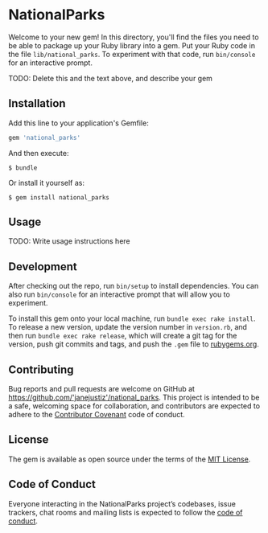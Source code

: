 # NationalParks

Welcome to your new gem! In this directory, you'll find the files you need to be able to package up your Ruby library into a gem. Put your Ruby code in the file `lib/national_parks`. To experiment with that code, run `bin/console` for an interactive prompt.

TODO: Delete this and the text above, and describe your gem

## Installation

Add this line to your application's Gemfile:

```ruby
gem 'national_parks'
```

And then execute:

    $ bundle

Or install it yourself as:

    $ gem install national_parks

## Usage

TODO: Write usage instructions here

## Development

After checking out the repo, run `bin/setup` to install dependencies. You can also run `bin/console` for an interactive prompt that will allow you to experiment.

To install this gem onto your local machine, run `bundle exec rake install`. To release a new version, update the version number in `version.rb`, and then run `bundle exec rake release`, which will create a git tag for the version, push git commits and tags, and push the `.gem` file to [rubygems.org](https://rubygems.org).

## Contributing

Bug reports and pull requests are welcome on GitHub at https://github.com/'janejustiz'/national_parks. This project is intended to be a safe, welcoming space for collaboration, and contributors are expected to adhere to the [Contributor Covenant](http://contributor-covenant.org) code of conduct.

## License

The gem is available as open source under the terms of the [MIT License](https://opensource.org/licenses/MIT).

## Code of Conduct

Everyone interacting in the NationalParks project’s codebases, issue trackers, chat rooms and mailing lists is expected to follow the [code of conduct](https://github.com/'janejustiz'/national_parks/blob/master/CODE_OF_CONDUCT.md).
